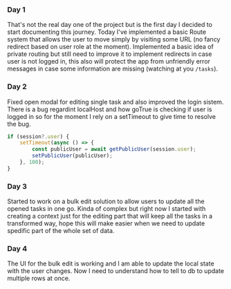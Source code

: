 ### Day 1
That's not the real day one of the project but is the first day I decided to start documenting this journey. Today I've implemented a basic Route system that allows the user to move simply by visiting some URL (no fancy redirect based on user role at the moment).
Implemented a basic idea of private routing but still need to improve it to implement redirects in case user is not logged in, this also will protect the app from unfriendly error messages in case some information are missing (watching at you `/tasks`).

### Day 2
Fixed open modal for editing single task and also improved the login sistem. There is a bug regardint localHost and how goTrue is checking if user is logged in so for the moment I rely on a setTimeout to give time to resolve the bug.
```js
if (session?.user) {
	setTimeout(async () => {
		const publicUser = await getPublicUser(session.user);
		setPublicUser(publicUser);
	}, 100);
}
```

### Day 3
Started to work on a bulk edit solution to allow users to update all the opened tasks in one go. Kinda of complex but right now I started with creating a context just for the editing part that will keep all the tasks in a transformed way, hope this will make easier when we need to update spedific part of the whole set of data.

### Day 4 
The UI for the bulk edit is working and I am able to update the local state with the user changes. Now I need to understand how to tell to db to update multiple rows at once.

